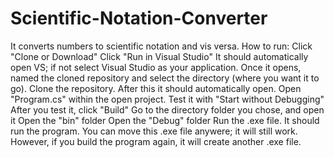 # Scientific-Notation-Converter
It converts numbers to scientific notation and vis versa.
How to run:
Click "Clone or Download"
Click "Run in Visual Studio"
It should automatically open VS; if not select Visual Studio as your application.
Once it opens, named the cloned repository and select the directory (where you want it to go).
Clone the repository. After this it should automatically open.
Open "Program.cs" within the open project.
Test it with "Start without Debugging"
After you test it, click "Build"
Go to the directory folder you chose, and open it
Open the "bin" folder
Open the "Debug" folder
Run the .exe file.
It should run the program. You can move this .exe file anywere; it will still work. However, if you build the program again, it will create another .exe file.
